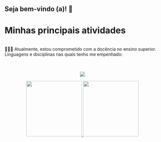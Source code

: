 ## Seja bem-vindo (a)! 👋

            
          
<h1>Minhas principais atividades</h1><br>
👨🏼‍🏫 Atualmente, estou comprometido com a docência no ensino superior. <br>
Linguagens e disciplinas nas quais tenho me empenhado: <br><br>   
<!--
<img width="15" height="15" alt="image" src="https://github.com/user-attachments/assets/15f044af-86f7-4515-aae5-bee973309765" />
<img width="64" height="14.25" alt="image" src="https://github.com/user-attachments/assets/442d007e-928f-432b-bf37-382de01da569" />
-->

<div style="display: inline_block">
  
  <br>

<!-- [![My Skills](https://skillicons.dev/icons?i=java,kotlin,nodejs,figma&theme=light)](https://skillicons.dev)
  -->
  <p align="center">
  <a href="https://github.com/OdaGab">
    <img src="https://skillicons.dev/icons?i=androidstudio,kotlin,java,eclipse,flutter,dart,html,css,arduino,typescript,docker,mysql,php,phpstorm,git,github,flask,idea,windows,linux,debian,react" />
  </a>
</p>
</div>

<div>
   <p align="center">
  <a href="https://github.com/OdaGab">
  <img height="180em" src="https://github-readme-stats.vercel.app/api?username=OdaGab&theme=dark&show_icons=true" />
  <img height="180em" src="https://github-readme-stats.vercel.app/api/top-langs/?username=OdaGab&layout-compact&theme=dark&show_icons=true" />
  </p>
</div>





